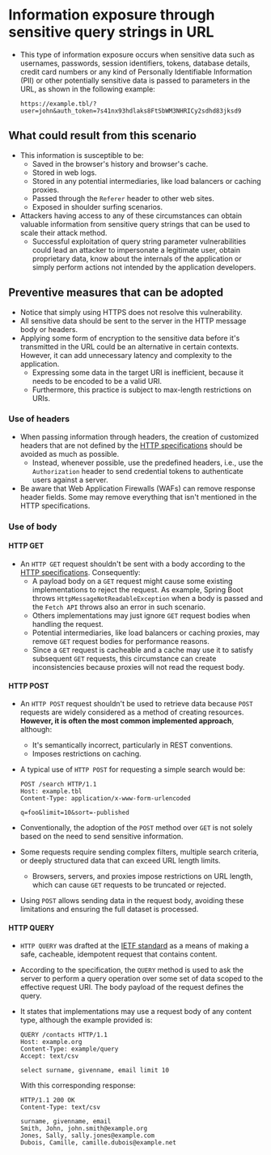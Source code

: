 # Information exposure through sensitive query strings in URL

* This type of information exposure occurs when sensitive data such as usernames, passwords, session identifiers, tokens, database details, credit card numbers or any kind of Personally Identifiable Information (PII) or other potentially sensitive data is passed to parameters in the URL, as shown in the following example:

  ```url
  https://example.tbl/?user=john&auth_token=7s41nx93hdlaks8FtSbWM3NHRICy2sdhd83jksd9
  ```

## What could result from this scenario

* This information is susceptible to be:
  * Saved in the browser's history and browser's cache.
  * Stored in web logs.
  * Stored in any potential intermediaries, like load balancers or caching proxies.
  * Passed through the `Referer` header to other web sites.
  * Exposed in shoulder surfing scenarios.
* Attackers having access to any of these circumstances can obtain valuable information from sensitive query strings that can be used to scale their attack method.
  * Successful exploitation of query string parameter vulnerabilities could lead an attacker to impersonate a legitimate user, obtain proprietary data, know about the internals of the application or simply perform actions not intended by the application developers.

## Preventive measures that can be adopted

* Notice that simply using HTTPS does not resolve this vulnerability.
* All sensitive data should be sent to the server in the HTTP message body or headers.
* Applying some form of encryption to the sensitive data before it's transmitted in the URL could be an alternative in certain contexts. However, it can add unnecessary latency and complexity to the application.
  * Expressing some data in the target URI is inefficient, because it needs to be encoded to be a valid URI.
  * Furthermore, this practice is subject to max-length restrictions on URIs.

### Use of headers

* When passing information through headers, the creation of customized headers that are not defined by the [HTTP specifications][1] should be avoided as much as possible.
  * Instead, whenever possible, use the predefined headers, i.e., use the `Authorization` header to send credential tokens to authenticate users against a server.
* Be aware that Web Application Firewalls (WAFs) can remove response header fields. Some may remove everything that isn't mentioned in the HTTP specifications.

### Use of body

#### HTTP GET

* An `HTTP GET` request shouldn't be sent with a body according to the [HTTP specifications][1]. Consequently:
  * A payload body on a `GET` request might cause some existing implementations to reject the request. As example, Spring Boot throws `HttpMessageNotReadableException` when a body is passed and the `Fetch API` throws also an error in such scenario.
  * Others implementations may just ignore `GET` request bodies when handling the request.
  * Potential intermediaries, like load balancers or caching proxies, may remove `GET` request bodies for performance reasons.
  * Since a `GET` request is cacheable and a cache may use it to satisfy subsequent `GET` requests, this circumstance can create inconsistencies because proxies will not read the request body.

#### HTTP POST

* An `HTTP POST` request shouldn't be used to retrieve data because `POST` requests are widely considered as a method of creating resources. **However, it is often the most common implemented approach**, although:
  * It's semantically incorrect, particularly in REST conventions.
  * Imposes restrictions on caching.
* A typical use of `HTTP POST` for requesting a simple search would be:

  ```http
  POST /search HTTP/1.1
  Host: example.tbl
  Content-Type: application/x-www-form-urlencoded

  q=foo&limit=10&sort=-published
  ```

* Conventionally, the adoption of the `POST` method over `GET` is not solely based on the need to send sensitive information.
* Some requests require sending complex filters, multiple search criteria, or deeply structured data that can exceed URL length limits.
  * Browsers, servers, and proxies impose restrictions on URL length, which can cause `GET` requests to be truncated or rejected.
* Using `POST` allows sending data in the request body, avoiding these limitations and ensuring the full dataset is processed.

#### HTTP QUERY

* `HTTP QUERY` was drafted at the [IETF standard][2] as a means of making a safe, cacheable, idempotent request that contains content.
* According to the specification, the `QUERY` method is used to ask the server to perform a query operation over some set of data scoped to the effective request URI. The body payload of the request defines the query.
* It states that implementations may use a request body of any content type, although the example provided is:

  ```http
  QUERY /contacts HTTP/1.1
  Host: example.org
  Content-Type: example/query
  Accept: text/csv

  select surname, givenname, email limit 10
  ```

  With this corresponding response:

  ```http
  HTTP/1.1 200 OK
  Content-Type: text/csv

  surname, givenname, email
  Smith, John, john.smith@example.org
  Jones, Sally, sally.jones@example.com
  Dubois, Camille, camille.dubois@example.net
  ```

[1]: https://developer.mozilla.org/en-US/docs/Web/HTTP/Resources_and_specifications
[2]: https://www.ietf.org/archive/id/draft-ietf-httpbis-safe-method-w-body-02.html

